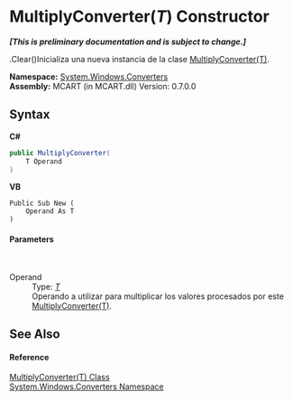 # MultiplyConverter(*T*) Constructor 
 _**\[This is preliminary documentation and is subject to change.\]**_

.Clear()Inicializa una nueva instancia de la clase <a href="47760baf-335a-9495-b0ff-67a055d407e5">MultiplyConverter(T)</a>.

**Namespace:**&nbsp;<a href="209509be-498c-78bd-c9c1-8c3bc31f7d1f">System.Windows.Converters</a><br />**Assembly:**&nbsp;MCART (in MCART.dll) Version: 0.7.0.0

## Syntax

**C#**<br />
``` C#
public MultiplyConverter(
	T Operand
)
```

**VB**<br />
``` VB
Public Sub New ( 
	Operand As T
)
```


#### Parameters
&nbsp;<dl><dt>Operand</dt><dd>Type: <a href="47760baf-335a-9495-b0ff-67a055d407e5">*T*</a><br />Operando a utilizar para multiplicar los valores procesados por este <a href="47760baf-335a-9495-b0ff-67a055d407e5">MultiplyConverter(T)</a>.</dd></dl>

## See Also


#### Reference
<a href="47760baf-335a-9495-b0ff-67a055d407e5">MultiplyConverter(T) Class</a><br /><a href="209509be-498c-78bd-c9c1-8c3bc31f7d1f">System.Windows.Converters Namespace</a><br />